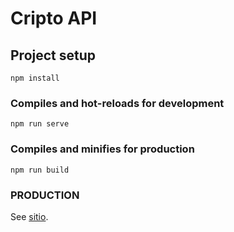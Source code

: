 # Cripto API

## Project setup
```
npm install
```

### Compiles and hot-reloads for development
```
npm run serve
```

### Compiles and minifies for production
```
npm run build
```


### PRODUCTION
See [sitio](https://cripto-api.netlify.app/).
